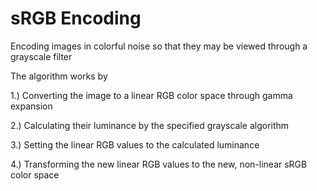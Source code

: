 # sRGB Encoding
Encoding images in colorful noise so that they may be viewed through a grayscale filter

The algorithm works by 

1.) Converting the image to a linear RGB color space through gamma expansion 

2.) Calculating their luminance by the specified grayscale algorithm

3.) Setting the linear RGB values to the calculated luminance

4.) Transforming the new linear RGB values to the new, non-linear sRGB color space

